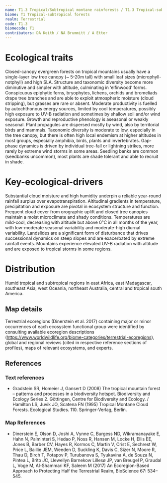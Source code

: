 ```yaml
---
name: T1.3 Tropical/Subtropical montane rainforests / T1.3 Tropical-subtropical montane rainforests
biome: T1 Tropical-subtropical forests
realm: Terrestrial
code: T1.3
biomecode: T1
contributors: DA Keith / NA Brummitt / A Etter
---
```


# Ecological traits

Closed-canopy evergreen forests on tropical mountains usually have a single-layer low tree canopy (~ 5-20m tall) with small leaf sizes (microphyll-notphyll) and high SLA. Structure and taxonomic diversity become more diminutive and simpler with altitude, culminating in ‘elfinwood’ forms. Conspicuous epiphytic ferns, bryophytes, lichens, orchids and bromeliads drape tree branches and are able to exploit atmospheric moisture (cloud stripping), but grasses are rare or absent. Moderate productivity is fuelled by autochthonous energy sources, limited by cool temperatures, possibly high exposure to UV-B radiation and sometimes by shallow soil and/or wind exposure. Growth and reproductive phenology is aseasonal or weakly seasonal. Plant propagules are dispersed mostly by wind, also by territorial birds and mammals. Taxonomic diversity is moderate to low, especially in the tree canopy, but there is often high local endemism at higher altitudes in most groups, especially amphibia, birds, plants and invertebrates. Gap-phase dynamics is driven by individual tree-fall or lightning strikes, more rarely by extreme wind storms in some areas. Seedling banks are common (seedbanks uncommon), most plants are shade tolerant and able to recruit in shade.

# Key-ecological-drivers

Substantial cloud moisture and high humidity underpin a reliable year-round rainfall surplus over evapotranspiration. Altitudinal gradients in temperature, precipitation and exposure are pivotal in ecosystem structure and function. Frequent cloud cover from orographic uplift and closed tree canopies maintain a moist microclimate and shady conditions. Temperatures are mild-cool, decreasing with altitude but above 0°C in all months of the year, with low-moderate seasonal variability and moderate-high diurnal variability. Landslides are a significant form of disturbance that drives successional dynamics on steep slopes and are exacerbated by extreme rainfall events. Mountains experience elevated UV-B radiation with altitude and are exposed to tropical storms in some regions.

# Distribution

Humid tropical and subtropical regions in east Africa, east Madagascar, southeast Asia, west Oceania, northeast Australia, central and tropical south America.

## Map details

Terrestrial ecoregions (Dinerstein et al. 2017) containing major or minor occurrences of each ecosystem functional group were identified by consulting available ecoregion descriptions (https://www.worldwildlife.org/biome-categories/terrestrial-ecoregions), global and regional reviews (cited in respective reference sections of profiles), maps of relevant ecosystems, and experts.

## References
### Text references
* Gradstein SR, Homeier J, Gansert D (2008) The tropical mountain forest – patterns and processes in a biodiversity hotspot. Biodiversity and Ecology Series 2. Göttingen, Centre for Biodiversity and Ecology. / Hamilton LS, Juvik JO, Scatena FN (1995) Tropical Montane Cloud Forests. Ecological Studies. 110. Springer-Verlag, Berlin.
### Map References
* Dinerstein E, Olson D, Joshi A, Vynne C, Burgess ND, Wikramanayake E, Hahn N, Palminteri S, Hedao P, Noss R, Hansen M, Locke H, Ellis EE, Jones B, Barber CV, Hayes R, Kormos C, Martin V, Crist E, Sechrest W, Price L, Baillie JEM, Weeden D, Suckling K, Davis C, Sizer N, Moore R, Thau D, Birch T, Potapov P, Turubanova S, Tyukavina A, de Souza N, Pintea L, Brito JC, Llewellyn Barnekow Lillesø JP, van Breugel P, Graudal L, Voge M, Al-Shammari KF, Saleem M (2017) An Ecoregion-Based Approach to Protecting Half the Terrestrial Realm, BioScience 67: 534–545.

